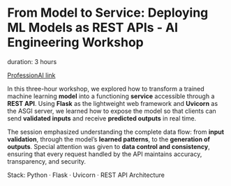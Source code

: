 # From Model to Service: Deploying ML Models as REST APIs - AI Engineering Workshop

duration: 3 hours

[ProfessionAI link](https://www.profession.ai/)

In this three-hour workshop, we explored how to transform a trained machine learning **model** into a functioning **service** accessible through a **REST API**. Using **Flask** as the lightweight web framework and **Uvicorn** as the ASGI server, we learned how to expose the model so that clients can send **validated inputs** and receive **predicted outputs** in real time.

The session emphasized understanding the complete data flow: from **input validation**, through the model’s **learned patterns**, to the **generation of outputs**. Special attention was given to **data control and consistency**, ensuring that every request handled by the API maintains accuracy, transparency, and security.

Stack: Python · Flask · Uvicorn · REST API Architecture